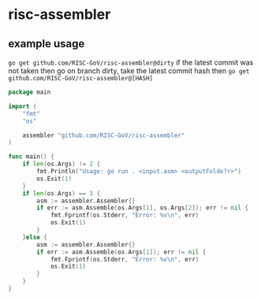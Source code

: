 # risc-assembler


## example usage
`
go get github.com/RISC-GoV/risc-assembler@dirty
`
if the latest commit was not taken then go on branch dirty,
take the latest commit hash then
`
go get github.com/RISC-GoV/risc-assembler@[HASH]
`

```go
package main

import (
	"fmt"
	"os"

	assembler "github.com/RISC-GoV/risc-assembler"
)

func main() {
	if len(os.Args) != 2 {
		fmt.Println("Usage: go run . <input.asm> <outputFolde?r>")
		os.Exit(1)
	}
	if len(os.Args) == 3 {
		asm := assembler.Assembler{}
		if err := asm.Assemble(os.Args[1], os.Args[2]); err != nil {
			fmt.Fprintf(os.Stderr, "Error: %v\n", err)
			os.Exit(1)
		}
	}else {
		asm := assembler.Assembler{}
		if err := asm.Assemble(os.Args[1]); err != nil {
			fmt.Fprintf(os.Stderr, "Error: %v\n", err)
			os.Exit(1)
		}
	}
}
```